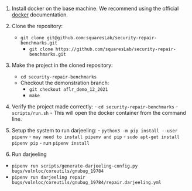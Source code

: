 1. Install docker on the base machine. We recommend using the official
[docker](https://docs.docker.com/engine/install/ubuntu/) documentation.
2. Clone the repository:
	- `git clone git@github.com:squaresLab/security-repair-benchmarks.git`
        - `git clone https://github.com/squaresLab/security-repair-benchmarks.git`
3. Make the project in the cloned repository:
	- `cd security-repair-benchmarks`
	- Checkout the demonstration branch:
		- `git checkout aflr_demo_12_2021`
        - `make`
4. Verify the project made correctly:
        - `cd security-repair-benchmarks`
        - `scripts/run.sh`
                - This will open the docker container from the command line.
5. Setup the system to run darjeeling:
        - `python3 -m pip install --user pipenv`
        - `may need to install pipenv and pip`
                - `sudo apt-get install pipenv pip`
        - run `pipenv install`

6. Run darjeeling
- `pipenv run scripts/generate-darjeeling-config.py bugs/vulnloc/coreutils/gnubug_19784`
- `pipenv run darjeeling repair bugs/vulnloc/coreutils/gnubug_19784/repair.darjeeling.yml`

